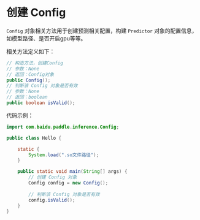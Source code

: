 # 创建 Config

`Config` 对象相关方法用于创建预测相关配置，构建 `Predictor` 对象的配置信息，如模型路径、是否开启gpu等等。

相关方法定义如下：

```java
// 构造方法，创建Config
// 参数：None
// 返回：Config对象
public Config();
// 判断该 Config 对象是否有效
// 参数：None
// 返回：boolean
public boolean isValid();
```

代码示例：

```java
import com.baidu.paddle.inference.Config;

public class Hello {

    static {
        System.load(".so文件路径");
    }

    public static void main(String[] args) {
        // 创建 Config 对象
        Config config = new Config();
        
        // 判断该 Config 对象是否有效
        config.isValid();
    }
}

```

